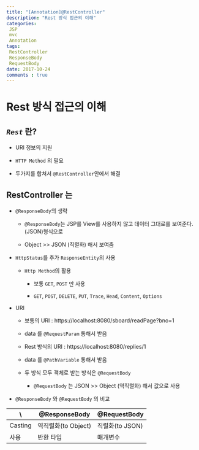 ```yaml
---
title: "[Annotation]@RestController"
description: "Rest 방식 접근의 이해"
categories:
 JSP 
 mvc
 Annotation
tags: 
 RestController
 ResponseBody
 RequestBody
date: 2017-10-24 
comments : true
---
```


# Rest 방식 접근의 이해

## _`Rest`_ 란?
    
 * URI 정보의 지원
 
 * `HTTP Method` 의 필요 
 
 * 두가지를 합쳐서 `@RestController`안에서 해결
 
 
 
## RestController 는

 * `@ResponseBody`의 생략
   * `@ResponseBody`는 JSP를 View를 사용하지 않고 데이터 그대로를 보여준다.(JSON)형식으로
   
   * Object >> JSON (직렬화) 해서 보여줌
   
 * `HttpStatus`를 추가 `ResponseEntity`의 사용
 
   * `Http Method`의 활용 
  
     * 보통 `GET`, `POST` 만 사용
     
     * `GET`, `POST`, `DELETE`, `PUT`, `Trace`, `Head`, `Content`, `Options`
     
 * URI
   
   * 보통의 URI : https://localhost:8080/sboard/readPage?bno=1 
  
   * data 를 `@RequestParam` 통해서 받음 
   
   * Rest 방식의 URI : https://localhost:8080/replies/1
   
   * data 를 `@PathVariable` 통해서 받음
   
   * 두 방식 모두 객체로 받는 방식은 `@RequestBody`
   
     * `@RequestBody` 는 JSON >> Object (역직렬화) 해서 값으로 사용
     
  *  `@ResponseBody` 와 `@RequestBody` 의 비교
  
 | \ | @ResponseBody  | @RequestBody  |
 | --- | --- | --- |
 | Casting | 역직렬화(to Object) | 직렬화(to JSON) |
 | 사용 |  반환 타입 | 매개변수 |
 
